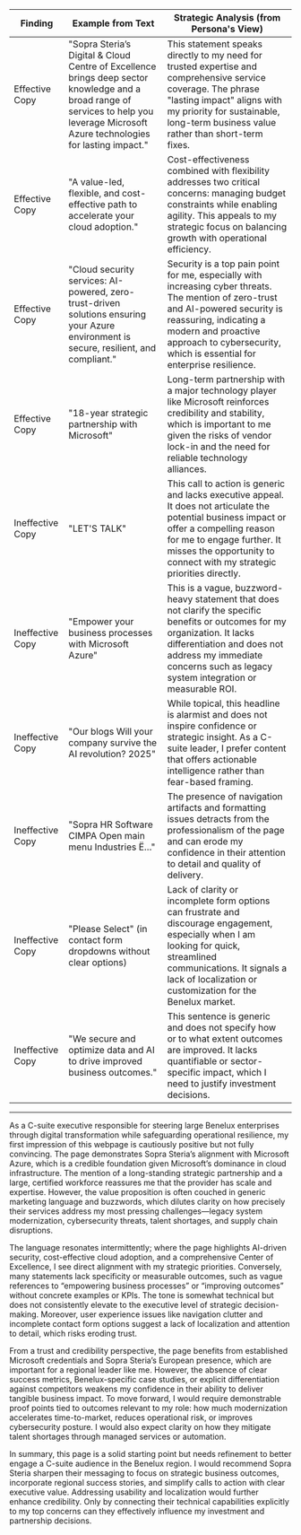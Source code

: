 | Finding          | Example from Text                                                                                              | Strategic Analysis (from Persona's View)                                                                                                                                                                                                                           |
| ---------------- | ------------------------------------------------------------------------------------------------------------- | ------------------------------------------------------------------------------------------------------------------------------------------------------------------------------------------------------------------------------------------------------------------- |
| Effective Copy   | "Sopra Steria’s Digital & Cloud Centre of Excellence brings deep sector knowledge and a broad range of services to help you leverage Microsoft Azure technologies for lasting impact." | This statement speaks directly to my need for trusted expertise and comprehensive service coverage. The phrase "lasting impact" aligns with my priority for sustainable, long-term business value rather than short-term fixes.                                       |
| Effective Copy   | "A value-led, flexible, and cost-effective path to accelerate your cloud adoption."                            | Cost-effectiveness combined with flexibility addresses two critical concerns: managing budget constraints while enabling agility. This appeals to my strategic focus on balancing growth with operational efficiency.                                                |
| Effective Copy   | "Cloud security services: AI-powered, zero-trust-driven solutions ensuring your Azure environment is secure, resilient, and compliant." | Security is a top pain point for me, especially with increasing cyber threats. The mention of zero-trust and AI-powered security is reassuring, indicating a modern and proactive approach to cybersecurity, which is essential for enterprise resilience.           |
| Effective Copy   | "18-year strategic partnership with Microsoft"                                                                | Long-term partnership with a major technology player like Microsoft reinforces credibility and stability, which is important to me given the risks of vendor lock-in and the need for reliable technology alliances.                                                  |
| Ineffective Copy | "LET'S TALK"                                                                                                   | This call to action is generic and lacks executive appeal. It does not articulate the potential business impact or offer a compelling reason for me to engage further. It misses the opportunity to connect with my strategic priorities directly.                   |
| Ineffective Copy | "Empower your business processes with Microsoft Azure"                                                        | This is a vague, buzzword-heavy statement that does not clarify the specific benefits or outcomes for my organization. It lacks differentiation and does not address my immediate concerns such as legacy system integration or measurable ROI.                      |
| Ineffective Copy | "Our blogs Will your company survive the AI revolution? 2025"                                                 | While topical, this headline is alarmist and does not inspire confidence or strategic insight. As a C-suite leader, I prefer content that offers actionable intelligence rather than fear-based framing.                                                             |
| Ineffective Copy | "Sopra HR Software CIMPA Open main menu Industries Ë…"                                                        | The presence of navigation artifacts and formatting issues detracts from the professionalism of the page and can erode my confidence in their attention to detail and quality of delivery.                                                                             |
| Ineffective Copy | "Please Select" (in contact form dropdowns without clear options)                                             | Lack of clarity or incomplete form options can frustrate and discourage engagement, especially when I am looking for quick, streamlined communications. It signals a lack of localization or customization for the Benelux market.                                   |
| Ineffective Copy | "We secure and optimize data and AI to drive improved business outcomes."                                     | This sentence is generic and does not specify how or to what extent outcomes are improved. It lacks quantifiable or sector-specific impact, which I need to justify investment decisions.                                                                               |

---

As a C-suite executive responsible for steering large Benelux enterprises through digital transformation while safeguarding operational resilience, my first impression of this webpage is cautiously positive but not fully convincing. The page demonstrates Sopra Steria’s alignment with Microsoft Azure, which is a credible foundation given Microsoft’s dominance in cloud infrastructure. The mention of a long-standing strategic partnership and a large, certified workforce reassures me that the provider has scale and expertise. However, the value proposition is often couched in generic marketing language and buzzwords, which dilutes clarity on how precisely their services address my most pressing challenges—legacy system modernization, cybersecurity threats, talent shortages, and supply chain disruptions.

The language resonates intermittently; where the page highlights AI-driven security, cost-effective cloud adoption, and a comprehensive Center of Excellence, I see direct alignment with my strategic priorities. Conversely, many statements lack specificity or measurable outcomes, such as vague references to “empowering business processes” or “improving outcomes” without concrete examples or KPIs. The tone is somewhat technical but does not consistently elevate to the executive level of strategic decision-making. Moreover, user experience issues like navigation clutter and incomplete contact form options suggest a lack of localization and attention to detail, which risks eroding trust.

From a trust and credibility perspective, the page benefits from established Microsoft credentials and Sopra Steria’s European presence, which are important for a regional leader like me. However, the absence of clear success metrics, Benelux-specific case studies, or explicit differentiation against competitors weakens my confidence in their ability to deliver tangible business impact. To move forward, I would require demonstrable proof points tied to outcomes relevant to my role: how much modernization accelerates time-to-market, reduces operational risk, or improves cybersecurity posture. I would also expect clarity on how they mitigate talent shortages through managed services or automation.

In summary, this page is a solid starting point but needs refinement to better engage a C-suite audience in the Benelux region. I would recommend Sopra Steria sharpen their messaging to focus on strategic business outcomes, incorporate regional success stories, and simplify calls to action with clear executive value. Addressing usability and localization would further enhance credibility. Only by connecting their technical capabilities explicitly to my top concerns can they effectively influence my investment and partnership decisions.